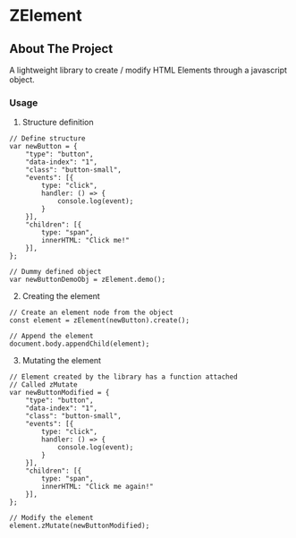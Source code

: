 # ZElement
## About The Project
A lightweight library to create / modify HTML Elements through a javascript object.

### Usage

1. Structure definition
```JS
// Define structure
var newButton = {
    "type": "button",
    "data-index": "1",
    "class": "button-small",
    "events": [{
        type: "click",
        handler: () => {
            console.log(event);
        }
    }],
    "children": [{
        type: "span",
        innerHTML: "Click me!"
    }],
};

// Dummy defined object
var newButtonDemoObj = zElement.demo();
```
2. Creating the element
```JS
// Create an element node from the object
const element = zElement(newButton).create();

// Append the element
document.body.appendChild(element);
```
3. Mutating the element
```JS
// Element created by the library has a function attached
// Called zMutate
var newButtonModified = {
    "type": "button",
    "data-index": "1",
    "class": "button-small",
    "events": [{
        type: "click",
        handler: () => {
            console.log(event);
        }
    }],
    "children": [{
        type: "span",
        innerHTML: "Click me again!"
    }],
};

// Modify the element
element.zMutate(newButtonModified);
```

